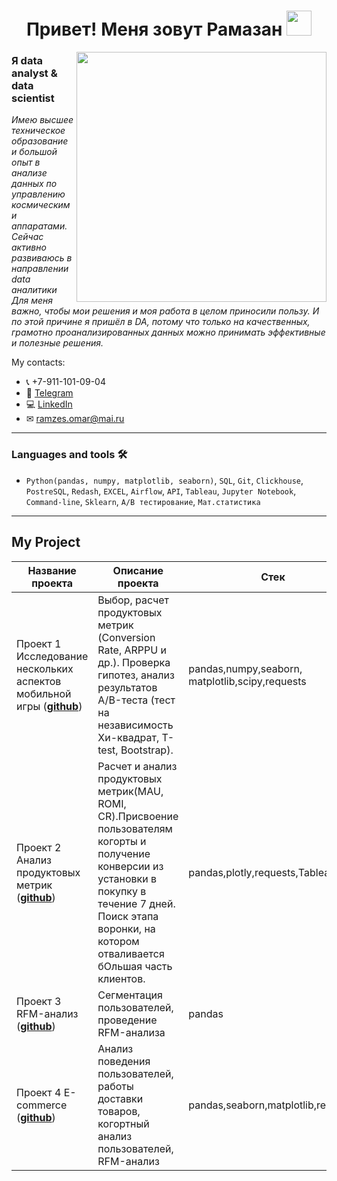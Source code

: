 <h1 align="center"> Привет! Меня зовут Рамазан <img src="https://media.giphy.com/media/hvRJCLFzcasrR4ia7z/giphy.gif" width="40"></h1>
<img align="right" src="https://media.giphy.com/media/SpopD7IQN2gK3qN4jS/giphy.gif" width="400">

### Я data analyst & data scientist
*Имею высшее техническое образование и большой опыт в анализе данных по управлению космическими аппаратами. Сейчас активно развиваюсь в направлении data аналитики* 
*<br/>Для меня важно, чтобы мои решения и моя работа в целом приносили пользу. И по этой причине я пришёл в DA, потому что только на качественных, грамотно проанализированных данных можно принимать эффективные и полезные решения.*

My contacts:
* 📞 +7-911-101-09-04
* 📲 [Telegram](https://t.me/Ramazan_09_04)
* 💻 [LinkedIn](https://www.linkedin.com/in/valentin-patrakeev-157198123)
* ✉ [ramzes.omar@mai.ru](mailto:ramzes.omar@mai.ru) 

---
### Languages and tools :hammer_and_wrench:

-  `Python(pandas, numpy, matplotlib, seaborn)`, `SQL`, `Git`, `Clickhouse`, `PostreSQL`, `Redash`, `EXCEL`, `Airflow`, `API`, `Tableau`, `Jupyter Notebook`, `Command-line`, `Sklearn`, `A/B тестирование`, `Мат.статистика`
---
###      

## My Project

|Название проекта| Описание проекта| Стек|
|----------------|-----------------|-----|
|Проект 1  Исследование нескольких аспектов мобильной игры  (__[github](https://github.com/Ramazan_09_04/project1)__)|Выбор, расчет продуктовых метрик (Conversion Rate, ARPPU и др.). Проверка гипотез, анализ результатов А/B-теста (тест на независимость Хи-квадрат, T-test, Bootstrap).|pandas,numpy,seaborn,  matplotlib,scipy,requests|
|Проект 2 Анализ продуктовых метрик  (__[github](https://github.com/Ramazan_09_04/project2)__)|Расчет и анализ продуктовых метрик(MAU, ROMI, CR).Присвоение пользователям когорты и получение конверсии из установки в покупку в течение 7 дней. Поиск этапа воронки, на котором отваливается бОльшая часть клиентов.|pandas,plotly,requests,Tableau|
|Проект 3 RFM-анализ  (__[github](https://github.com/Ramazan_09_04/project2)__)|Сегментация пользователей, проведение RFM-анализа|pandas|
|Проект 4 E-commerce  (__[github](https://github.com/Ramazan_09_04/project2)__)|Анализ поведения пользователей, работы доставки товаров, когортный анализ пользователей, RFM-анализ|pandas,seaborn,matplotlib,requests|








<!---
Ramazan09041990/Ramazan09041990 is a ✨ special ✨ repository because its `README.md` (this file) appears on your GitHub profile.
You can click the Preview link to take a look at your changes.
--->




